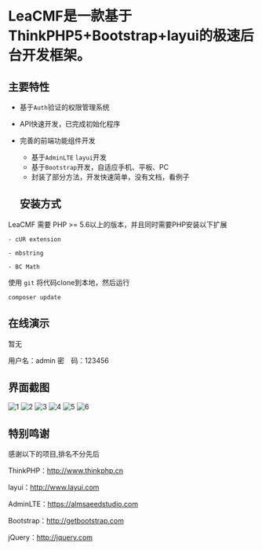 LeaCMF是一款基于ThinkPHP5+Bootstrap+layui的极速后台开发框架。
===============

## **主要特性**

* 基于`Auth`验证的权限管理系统
* API快速开发，已完成初始化程序
* 完善的前端功能组件开发
    * 基于`AdminLTE` `layui`开发
    * 基于`Bootstrap`开发，自适应手机、平板、PC 
    * 封装了部分方法，开发快速简单，没有文档，看例子
  
  
  
  ## **安装方式**  
  
LeaCMF 需要 PHP &gt;= 5.6以上的版本，并且同时需要PHP安装以下扩展

```
- cUR extension

- mbstring

- BC Math
```
使用 ` git ` 将代码clone到本地，然后运行

```
composer update
```


## **在线演示**
暂无

用户名：admin
密　码：123456

## **界面截图**
![1](https://github.com/itxpp/TFcmf/blob/master/public/uoload/image/20170519/QQ20170523-142040@2x.png "1")
![2](https://github.com/itxpp/TFcmf/blob/master/public/uoload/image/20170519/QQ20170523-142120@2x.png "2")
![3](https://github.com/itxpp/TFcmf/blob/master/public/uoload/image/20170519/QQ20170523-142138@2x.png "3")
![4](https://github.com/itxpp/TFcmf/blob/master/public/uoload/image/20170519/QQ20170523-142205@2x.png "4")
![5](https://github.com/itxpp/TFcmf/blob/master/public/uoload/image/20170519/QQ20170523-142218@2x.png "5")
![6](https://github.com/itxpp/TFcmf/blob/master/public/uoload/image/20170519/QQ20170523-142907@2x.png "6")


## **特别鸣谢**

感谢以下的项目,排名不分先后

ThinkPHP：http://www.thinkphp.cn

layui：http://www.layui.com

AdminLTE：https://almsaeedstudio.com

Bootstrap：http://getbootstrap.com

jQuery：http://jquery.com
